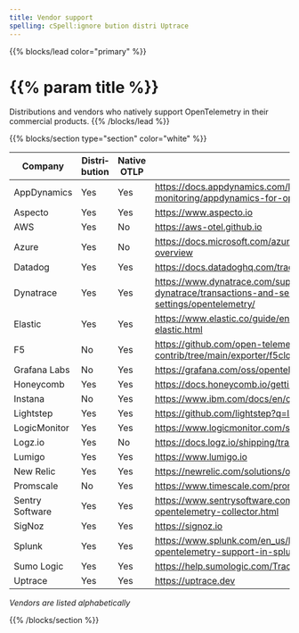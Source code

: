 ```yaml
---
title: Vendor support
spelling: cSpell:ignore bution distri Uptrace
---
```


{{% blocks/lead color="primary" %}}
# {{% param title %}}

Distributions and vendors who natively support OpenTelemetry in their commercial
products.
{{% /blocks/lead %}}

{{% blocks/section type="section" color="white" %}}

| Company         | Distri&shy;bution | Native OTLP | Learn more
| --------------- | ------------ | ----------- | --------------------------------------------------------------------------------------------------------------------------------
| AppDynamics     | Yes          | Yes         | https://docs.appdynamics.com/latest/en/application-monitoring/appdynamics-for-opentelemetry
| Aspecto         | Yes          | Yes         | https://www.aspecto.io
| AWS             | Yes          | No          | https://aws-otel.github.io
| Azure           | Yes          | No          | https://docs.microsoft.com/azure/azure-monitor/app/opentelemetry-overview
| Datadog         | Yes          | Yes         | https://docs.datadoghq.com/tracing/setup_overview/open_standards
| Dynatrace       | Yes          | Yes         | https://www.dynatrace.com/support/help/how-to-use-dynatrace/transactions-and-services/service-monitoring-settings/opentelemetry/
| Elastic         | Yes          | Yes         | https://www.elastic.co/guide/en/apm/get-started/current/open-telemetry-elastic.html
| F5              | No           | Yes         | https://github.com/open-telemetry/opentelemetry-collector-contrib/tree/main/exporter/f5cloudexporter
| Grafana Labs    | No           | Yes         | https://grafana.com/oss/opentelemetry/
| Honeycomb       | Yes          | Yes         | https://docs.honeycomb.io/getting-data-in/
| Instana         | No           | Yes         | https://www.ibm.com/docs/en/obi/current?topic=apis-opentelemetry
| Lightstep       | Yes          | Yes         | https://github.com/lightstep?q=launcher
| LogicMonitor    | Yes          | Yes         | https://www.logicmonitor.com/support/tracing/getting-started-with-tracing
| Logz.io         | Yes          | No          | https://docs.logz.io/shipping/tracing-sources/opentelemetry.html#overview
| Lumigo          | Yes          | Yes         | https://www.lumigo.io
| New Relic       | Yes          | Yes         | https://newrelic.com/solutions/opentelemetry
| Promscale       | No           | Yes         | https://www.timescale.com/promscale
| Sentry Software | Yes          | Yes         | https://www.sentrysoftware.com/products/hardware-sentry-opentelemetry-collector.html
| SigNoz          | Yes          | Yes         | https://signoz.io
| Splunk          | Yes          | Yes         | https://www.splunk.com/en_us/blog/conf-splunklive/announcing-native-opentelemetry-support-in-splunk-apm.html
| Sumo Logic      | Yes          | Yes         | https://help.sumologic.com/Traces/Getting_Started_with_Transaction_Tracing
| Uptrace         | Yes          | Yes         | https://uptrace.dev

_Vendors are listed alphabetically_

{{% /blocks/section %}}
